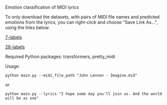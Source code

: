 Emotion classification of MIDI lyrics 

To only download the datasets, with pairs of MIDI file names and predicted emotions from the lyrics, you can right-click and choose "Save Link As...", using the links below:

[7-labels](https://raw.githubusercontent.com/emotionalmusic/lyricsemotions/master/datasets/7labels.csv)

[28-labels](https://raw.githubusercontent.com/emotionalmusic/lyricsemotions/master/datasets/28labels.csv)

Required Python packages: transformers, pretty_midi

Usage:

`python main.py --midi_file_path "John Lennon - Imagine.mid"`

or

`python main.py --lyrics "I hope some day you'll join us. And the world will be as one"`